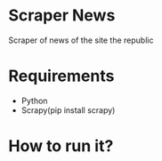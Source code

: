 # Scraper News
Scraper of news of the site the republic

# Requirements

* Python
* Scrapy(pip install scrapy)

# How to run it?
